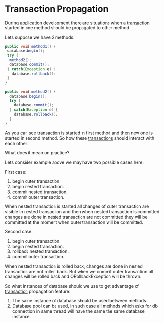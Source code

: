 
# Transaction Propagation

During application development there are situations when a [transaction](../internals/Transactions.md) started in one method should be propagated to other method.

Lets suppose we have 2 methods.

```Java
public void method1() {
 database.begin();
 try {
  method2();
  database.commit();
 } catch(Exception e) {
   database.rollback();
 }
}

public void method2() {
  database.begin();
  try {
    database.commit();
  } catch(Exception e) {
    database.rollback();
  }
}
```

As you can see [transaction](../internals/Transactions.md) is started in first method and then new one is started in second method.
So how these [transactions](../internals/Transactions.md) should interact with each other.


What does it mean on practice?

Lets consider example above we may have two possible cases here:

First case:

1. begin outer transaction.
2. begin nested transaction.
3. commit nested transaction.
4. commit outer transaction.

When nested transaction is started all changes of outer transaction are visible in nested transaction and
then when nested transaction is committed changes are done in nested transaction are not committed they will be committed at the moment when outer transaction will be committed.

Second case:

1. begin outer transaction.
2. begin nested transaction.
3. rollback nested transaction.
4. commit outer transaction.

When nested transaction is rolled back, changes are done in nested transaction are not rolled back.
But when we commit outer transaction all changes will be rolled back and ORollbackException will be thrown.

So what instances of database should we use to get advantage of [transaction](../internals/Transactions.md) propagation feature:

1. The same instance of database should be used between methods.
2. Database pool can be used, in such case all methods which asks for db connection in same
thread will have the same the same database instance.



